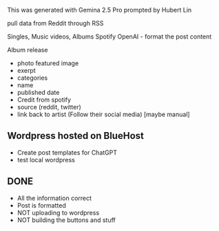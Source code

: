 This was generated with Gemina 2.5 Pro prompted by Hubert Lin

pull data from Reddit through RSS

Singles, Music videos, Albums Spotify OpenAI - format the post content

Album release

- photo featured image
- exerpt
- categories
- name
- published date
- Credit from spotify
- source (reddit, twitter)
- link back to artist (Follow their social media) [maybe manual]

## Wordpress hosted on BlueHost

- Create post templates for ChatGPT
- test local wordpress

## DONE

- All the information correct
- Post is formatted
- NOT uploading to wordpress
- NOT building the buttons and stuff

